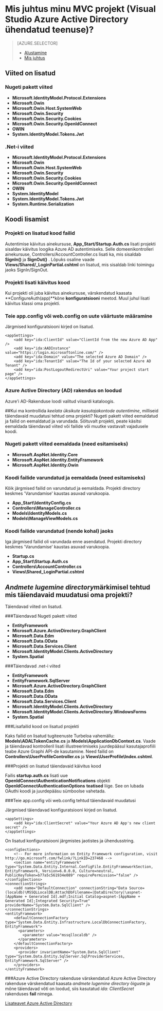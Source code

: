 <properties
    pageTitle="Mis juhtus minu MVC projekt (Visual Studio Azure Active Directory ühendatud teenuse) | Microsoft Azure'i "
    description="Kirjeldab, mis toimub MVC projekti ühenduse loomisel Azure AD Visual Studio ühendatud teenuste abil"
    services="active-directory"
    documentationCenter="na"
    authors="TomArcher"
    manager="douge"
    editor=""/>

<tags
    ms.service="active-directory"
    ms.workload="web"
    ms.tgt_pltfrm="vs-what-happened"
    ms.devlang="na"
    ms.topic="article"
    ms.date="08/15/2016"
    ms.author="tarcher"/>

# <a name="what-happened-to-my-mvc-project-visual-studio-azure-active-directory-connected-service"></a>Mis juhtus minu MVC projekt (Visual Studio Azure Active Directory ühendatud teenuse)?

> [AZURE.SELECTOR]
> - [Alustamine](vs-active-directory-dotnet-getting-started.md)
> - [Mis juhtus](vs-active-directory-dotnet-what-happened.md)



## <a name="references-have-been-added"></a>Viited on lisatud

### <a name="nuget-package-references"></a>Nugeti pakett viited

- **Microsoft.IdentityModel.Protocol.Extensions**
- **Microsoft.Owin**
- **Microsoft.Owin.Host.SystemWeb**
- **Microsoft.Owin.Security**
- **Microsoft.Owin.Security.Cookies**
- **Microsoft.Owin.Security.OpenIdConnect**
- **OWIN**
- **System.IdentityModel.Tokens.Jwt**

### <a name="net-references"></a>.Net-i viited

- **Microsoft.IdentityModel.Protocol.Extensions**
- **Microsoft.Owin**
- **Microsoft.Owin.Host.SystemWeb**
- **Microsoft.Owin.Security**
- **Microsoft.Owin.Security.Cookies**
- **Microsoft.Owin.Security.OpenIdConnect**
- **OWIN**
- **System.IdentityModel**
- **System.IdentityModel.Tokens.Jwt**
- **System.Runtime.Serialization**

## <a name="code-has-been-added"></a>Koodi lisamist

### <a name="code-files-were-added-to-your-project"></a>Projekti on lisatud kood failid

Autentimise käivitus ainekursuse, **App_Start/Startup.Auth.cs** lisati projekti sisaldav käivitus loogika Azure AD autentimiseks. Selle domeenikontrolleri ainekursuse, Controllers/AccountController.cs lisati ka, mis sisaldab **SignIn()** ja **SignOut()** . Lõpuks osaline vaade **Views/Shared/_LoginPartial.cshtml** on lisatud, mis sisaldab linki toimingu jaoks SignIn/SignOut.

### <a name="startup-code-was-added-to-your-project"></a>Projekti lisati käivitus kood

Kui projekti oli juba käivitus ainekursuse, värskendatud kaasata **ConfigureAuth(app)**kõne **konfiguratsiooni** meetod. Muul juhul lisati käivitus klassi oma projekti.

### <a name="your-appconfig-or-webconfig-has-new-configuration-values"></a>Teie app.config või web.config on uute väärtuste määramine

Järgmised konfiguratsiooni kirjed on lisatud.


    <appSettings>
        <add key="ida:ClientId" value="ClientId from the new Azure AD App" />
        <add key="ida:AADInstance" value="https://login.microsoftonline.com/" />
        <add key="ida:Domain" value="The selected Azure AD Domain" />
        <add key="ida:TenantId" value="The Id of your selected Azure AD Tenant" />
        <add key="ida:PostLogoutRedirectUri" value="Your project start page" />
    </appSettings>

### <a name="an-azure-active-directory-ad-app-was-created"></a>Azure Active Directory (AD) rakendus on loodud
Azure'i AD-Rakenduse loodi valitud viisardi kataloogis.

##<a name="if-i-checked-disable-individual-user-accounts-authentication-what-additional-changes-were-made-to-my-project"></a>Kui ma kontrollida *keelata üksikute kasutajakontode autentimine*, milliseid täiendavaid muudatusi tehtud oma projekti?
Nugeti pakett viited eemaldatud ja failid on eemaldatud ja varundada. Sõltuvalt projekti, peate käsitsi eemaldada täiendavad viited või failide või muutke vastavalt vajadusele koodi.

### <a name="nuget-package-references-removed-for-those-present"></a>Nugeti pakett viited eemaldada (need esitamiseks)

- **Microsoft.AspNet.Identity.Core**
- **Microsoft.AspNet.Identity.EntityFramework**
- **Microsoft.AspNet.Identity.Owin**

### <a name="code-files-backed-up-and-removed-for-those-present"></a>Koodi failide varundatud ja eemaldada (need esitamiseks)

Kõik järgmised failid on varundatud ja eemaldada. Projekti directory keskmes 'Varundamise' kaustas asuvad varukoopia.

- **App_Start\IdentityConfig.cs**
- **Controllers\ManageController.cs**
- **Models\IdentityModels.cs**
- **Models\ManageViewModels.cs**

### <a name="code-files-backed-up-for-those-present"></a>Koodi failide varundatud (nende kohal) jaoks

Iga järgmised failid oli varundada enne asendatud. Projekti directory keskmes 'Varundamise' kaustas asuvad varukoopia.

- **Startup.cs**
- **App_Start\Startup.Auth.cs**
- **Controllers\AccountController.cs**
- **Views\Shared\_LoginPartial.cshtml**

## <a name="if-i-checked-read-directory-data-what-additional-changes-were-made-to-my-project"></a>*Andmete lugemine directory*märkimisel tehtud mis täiendavaid muudatusi oma projekti?

Täiendavad viited on lisatud.

###<a name="additional-nuget-package-references"></a>Täiendavad Nugeti pakett viited

- **EntityFramework**
- **Microsoft.Azure.ActiveDirectory.GraphClient**
- **Microsoft.Data.Edm**
- **Microsoft.Data.OData**
- **Microsoft.Data.Services.Client**
- **Microsoft.IdentityModel.Clients.ActiveDirectory**
- **System.Spatial**

###<a name="additional-net-references"></a>Täiendavad .net-i viited

- **EntityFramework**
- **EntityFramework.SqlServer**
- **Microsoft.Azure.ActiveDirectory.GraphClient**
- **Microsoft.Data.Edm**
- **Microsoft.Data.OData**
- **Microsoft.Data.Services.Client**
- **Microsoft.IdentityModel.Clients.ActiveDirectory**
- **Microsoft.IdentityModel.Clients.ActiveDirectory.WindowsForms**
- **System.Spatial**

###<a name="additional-code-files-were-added-to-your-project"></a>Lisafailid kood on lisatud projekti

Kaks failid on lisatud tugiteenuste Turbeloa vahemällu: **Models\ADALTokenCache.cs** ja **Models\ApplicationDbContext.cs**.  Vaade ja täiendavad kontrolleril lisati illustreerimiseks juurdepääsul kasutajaprofiili teabe Azure Graphi API-de kasutamine.  Need failid on **Controllers\UserProfileController.cs** ja **Views\UserProfile\Index.cshtml**.

###<a name="additional-startup-code-was-added-to-your-project"></a>Projekti on lisatud täiendavaid käivitus kood

Failis **startup.auth.cs** lisati uue **OpenIdConnectAuthenticationNotifications** objekti **OpenIdConnectAuthenticationOptions** **teatised** liige.  See on lubada OAuthi koodi ja juurdepääsu sümboolse vahetada.

###<a name="additional-changes-were-made-to-your-appconfig-or-webconfig"></a>Teie app.config või web.config tehtud täiendavaid muudatusi

Järgmised täiendavad konfiguratsiooni kirjed on lisatud.

    <appSettings>
        <add key="ida:ClientSecret" value="Your Azure AD App's new client secret" />
    </appSettings>

On lisatud konfiguratsiooni järgmistes jaotistes ja ühendusstring.

    <configSections>
        <!-- For more information on Entity Framework configuration, visit http://go.microsoft.com/fwlink/?LinkID=237468 -->
        <section name="entityFramework" type="System.Data.Entity.Internal.ConfigFile.EntityFrameworkSection, EntityFramework, Version=6.0.0.0, Culture=neutral, PublicKeyToken=b77a5c561934e089" requirePermission="false" />
    </configSections>
    <connectionStrings>
        <add name="DefaultConnection" connectionString="Data Source=(localdb)\MSSQLLocalDB;AttachDbFilename=|DataDirectory|\aspnet-[AppName + Generated Id].mdf;Initial Catalog=aspnet-[AppName + Generated Id];Integrated Security=True" providerName="System.Data.SqlClient" />
    </connectionStrings>
    <entityFramework>
        <defaultConnectionFactory type="System.Data.Entity.Infrastructure.LocalDbConnectionFactory, EntityFramework">
          <parameters>
            <parameter value="mssqllocaldb" />
          </parameters>
        </defaultConnectionFactory>
        <providers>
          <provider invariantName="System.Data.SqlClient" type="System.Data.Entity.SqlServer.SqlProviderServices, EntityFramework.SqlServer" />
        </providers>
    </entityFramework>


###<a name="your-azure-active-directory-app-was-updated"></a>Azure Active Directory rakenduse värskendatud
Azure Active Directory rakenduse värskendatud kaasata *andmete lugemine directory* õiguste ja mõne täiendavad võti on loodud, siis kasutatud *ida: ClientSecret* rakenduses **fail** nimega.

[Lisateavet Azure Active Directory](https://azure.microsoft.com/services/active-directory/)
